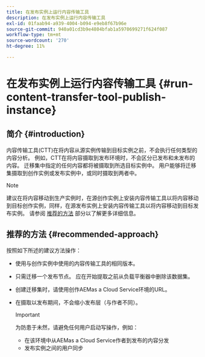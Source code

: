 ```yaml
---
title: 在发布实例上运行内容传输工具
description: 在发布实例上运行内容传输工具
exl-id: 01faab94-a939-4004-b094-e9eb8f67b96e
source-git-commit: 940a01cd3b9e4804bfab1a5970699271f624f087
workflow-type: tm+mt
source-wordcount: '270'
ht-degree: 11%

---
```


# 在发布实例上运行内容传输工具 {#run-content-transfer-tool-publish-instance}

## 简介 {#introduction}

内容传输工具(CTT)在将内容从源实例传输到目标实例之前，不会执行任何类型的内容分析。 例如，CTT在将内容摄取到发布环境时，不会区分已发布和未发布的内容。 迁移集中指定的任何内容都将被摄取到所选目标实例中。 用户能够将迁移集摄取到创作实例或发布实例中，或同时摄取到两者中。

>[!NOTE]
>建议在将内容移动到生产实例时，在源创作实例上安装内容传输工具以将内容移动到目标创作实例，同样，在源发布实例上安装内容传输工具以将内容移动到目标发布实例。 请参阅 [推荐的方法](#recommended-approach) 部分以了解更多详细信息。

## 推荐的方法 {#recommended-approach}

按照如下所述的建议方法操作：

* 使用与创作实例中使用的内容传输工具的相同版本。

* 只需迁移一个发布节点。 应在开始提取之前从负载平衡器中删除该数据集。

* 创建迁移集时，请使用创作AEMas a Cloud Service环境的URL。

* 在摄取以发布期间，不会缩小发布层（与作者不同）。

   >[!IMPORTANT]
   >为防患于未然，请避免任何用户启动写操作，例如：
   > * 在该环境中从AEMas a Cloud Service作者到发布的内容分发
   > * 发布实例之间的用户同步

